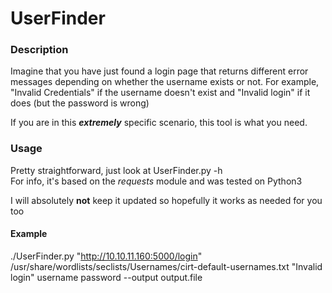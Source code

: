 # UserFinder

### Description
Imagine that you have just found a login page that returns different error messages depending on whether the username exists or not.
For example, "Invalid Credentials" if the username doesn't exist and "Invalid login" if it does (but the password is wrong)

If you are in this ***extremely*** specific scenario, this tool is what you need.

### Usage

Pretty straightforward, just look at UserFinder.py -h  
For info, it's based on the *requests* module and was tested on Python3

I will absolutely **not** keep it updated so hopefully it works as needed for you too 

#### Example

./UserFinder.py "http://10.10.11.160:5000/login" /usr/share/wordlists/seclists/Usernames/cirt-default-usernames.txt "Invalid login" username password --output output.file
